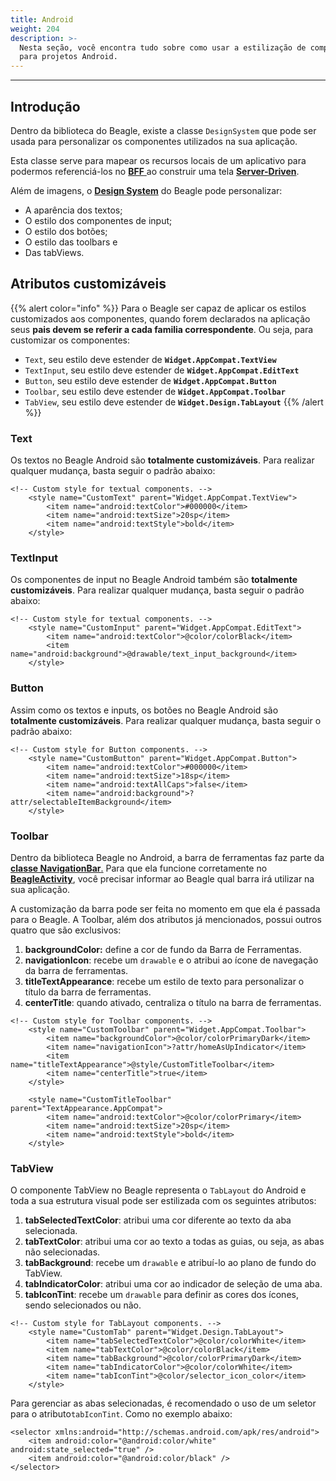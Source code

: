 ```yaml
---
title: Android
weight: 204
description: >-
  Nesta seção, você encontra tudo sobre como usar a estilização de componentes
  para projetos Android.
---
```


---

## Introdução 

Dentro da biblioteca do Beagle, existe a classe `DesignSystem` que pode ser usada para personalizar os componentes utilizados na sua aplicação.

Esta classe serve para mapear os recursos locais de um aplicativo para podermos referenciá-los no [**BFF** ](/pt/docs/principais-conceitos#backend-for-frontend)ao construir uma tela [**Server-Driven**](/pt/docs/principais-conceitos#server-driven-ui).

Além de imagens, o [**Design System**](/pt/docs/principais-conceitos#design-system) do Beagle pode personalizar: 

* A aparência dos textos;
* O estilo dos componentes de input;
* O estilo dos botões;
* O estilo das toolbars e
* Das tabViews. 

## Atributos customizáveis

{{% alert color="info" %}}
Para o Beagle ser capaz de aplicar os estilos customizados aos componentes, quando forem declarados na aplicação seus **pais devem se referir a cada familia correspondente**. Ou seja, para customizar os componentes:

* `Text`, seu estilo deve estender de **`Widget.AppCompat.TextView`**
* `TextInput`, seu estilo deve estender de **`Widget.AppCompat.EditText`**
* `Button`, seu estilo deve estender de **`Widget.AppCompat.Button`**
* `Toolbar`, seu estilo deve estender de **`Widget.AppCompat.Toolbar`**
* `TabView`, seu estilo deve estender de **`Widget.Design.TabLayout`**
{{% /alert %}}

### Text

Os textos no Beagle Android são **totalmente customizáveis**. Para realizar qualquer mudança, basta seguir o padrão abaixo:  


```markup
<!-- Custom style for textual components. -->
    <style name="CustomText" parent="Widget.AppCompat.TextView">
        <item name="android:textColor">#000000</item>
        <item name="android:textSize">20sp</item>
        <item name="android:textStyle">bold</item>
    </style>
```


### TextInput

Os componentes de input no Beagle Android também são **totalmente customizáveis**. Para realizar qualquer mudança, basta seguir o padrão abaixo:  


```markup
<!-- Custom style for textual components. -->
    <style name="CustomInput" parent="Widget.AppCompat.EditText">
        <item name="android:textColor">@color/colorBlack</item>
        <item name="android:background">@drawable/text_input_background</item>
    </style>
```


### Button

Assim como os textos e inputs, os botões no Beagle Android são **totalmente customizáveis**. Para realizar qualquer mudança, basta seguir o padrão abaixo: 


```markup
<!-- Custom style for Button components. -->
    <style name="CustomButton" parent="Widget.AppCompat.Button">
        <item name="android:textColor">#000000</item>
        <item name="android:textSize">18sp</item>
        <item name="android:textAllCaps">false</item>
        <item name="android:background">?attr/selectableItemBackground</item>
    </style>
```


### Toolbar

Dentro da biblioteca Beagle no Android, a barra de ferramentas faz parte da [**classe NavigationBar**.](/pt/docs/api/screen/navigation-bar) Para que ela funcione corretamente no [**BeagleActivity**](/pt/docs/primeiros-passos/criando-um-projeto-do-zero/case-android#passo-4-criar-o-appbeagleactivity), você precisar informar ao Beagle qual barra irá utilizar na sua aplicação. 

A customização da barra pode ser feita no momento em que ela é passada para o Beagle. A Toolbar, além dos atributos já mencionados, possui outros quatro que são exclusivos: 

1. **backgroundColor:** define a cor de fundo da Barra de Ferramentas.
2. **navigationIcon**: recebe um `drawable` e o atribui ao ícone de navegação da barra de ferramentas. 
3. **titleTextAppearance**: recebe um estilo de texto para personalizar o título da barra de ferramentas.
4. **centerTitle**: quando ativado, centraliza o título na barra de ferramentas.


```markup
<!-- Custom style for Toolbar components. -->
    <style name="CustomToolbar" parent="Widget.AppCompat.Toolbar">
        <item name="backgroundColor">@color/colorPrimaryDark</item>
        <item name="navigationIcon">?attr/homeAsUpIndicator</item>
        <item name="titleTextAppearance">@style/CustomTitleToolbar</item>
        <item name="centerTitle">true</item>
    </style>
    
    <style name="CustomTitleToolbar" parent="TextAppearance.AppCompat">
        <item name="android:textColor">@color/colorPrimary</item>
        <item name="android:textSize">20sp</item>
        <item name="android:textStyle">bold</item>
    </style>
```


### TabView

O componente TabView no Beagle representa o `TabLayout` do Android e toda a sua estrutura visual pode ser estilizada com os seguintes atributos:

1. **tabSelectedTextColor**: atribui uma cor diferente ao texto da aba selecionada.
2. **tabTextColor**: atribui uma cor ao texto a todas as guias, ou seja, as abas não selecionadas.
3. **tabBackground**: recebe um `drawable` e atribuí-lo ao plano de fundo do TabView.
4. **tabIndicatorColor**: atribui uma cor ao indicador de seleção de uma aba.
5. **tabIconTint**: recebe um `drawable` para definir as cores dos ícones, sendo selecionados ou não.


```markup
<!-- Custom style for TabLayout components. -->
    <style name="CustomTab" parent="Widget.Design.TabLayout">
        <item name="tabSelectedTextColor">@color/colorWhite</item>
        <item name="tabTextColor">@color/colorBlack</item>
        <item name="tabBackground">@color/colorPrimaryDark</item>
        <item name="tabIndicatorColor">@color/colorWhite</item>
        <item name="tabIconTint">@color/selector_icon_color</item>
    </style>
```


Para gerenciar as abas selecionadas, é recomendado o uso de um seletor para o atributo`tabIconTint`. Como no exemplo abaixo: 


```markup
<selector xmlns:android="http://schemas.android.com/apk/res/android">
    <item android:color="@android:color/white" android:state_selected="true" />
    <item android:color="@android:color/black" />
</selector>
```
